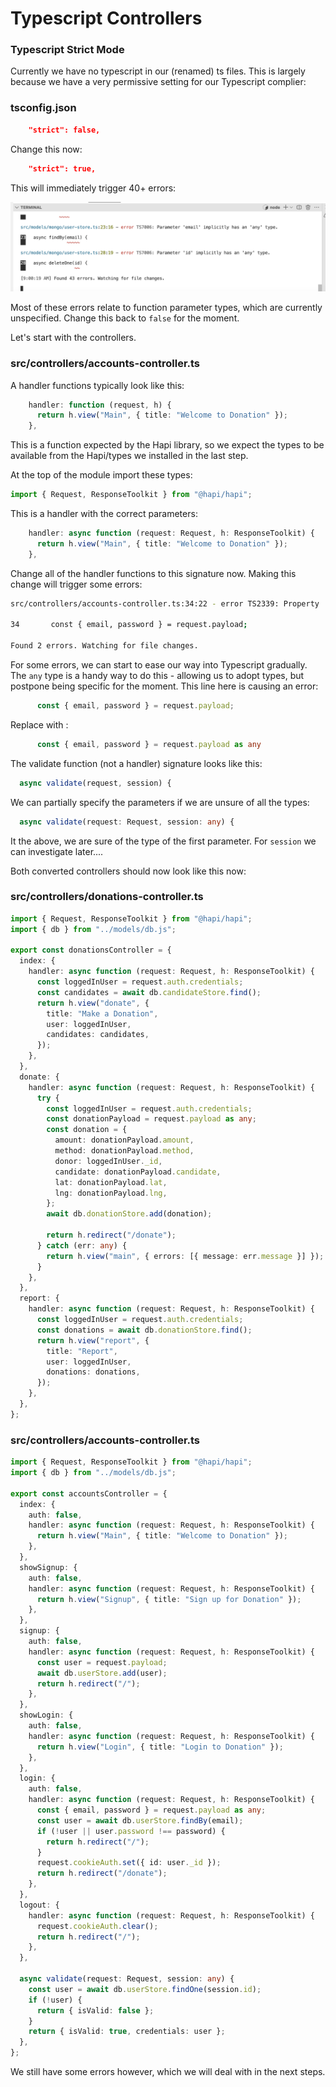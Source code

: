 # Typescript Controllers

### Typescript Strict Mode

Currently we have no typescript in our (renamed) ts files. This is largely because we have a very permissive setting for our Typescript complier:

### tsconfig.json

~~~json
    "strict": false,
~~~

Change this now:

~~~json
    "strict": true,
~~~

This will immediately trigger 40+ errors:

![](img/08.png)

Most of these errors relate to function parameter types, which are currently unspecified. Change this back to `false` for the moment. 

Let's start with the controllers.

### src/controllers/accounts-controller.ts

A handler functions typically look like this:

~~~typescript
    handler: function (request, h) {
      return h.view("Main", { title: "Welcome to Donation" });
    },
~~~

This is a function expected by the Hapi library, so we expect the types to be available from the Hapi/types we installed in the last step.

At the top of the module import these types:

~~~typescript
import { Request, ResponseToolkit } from "@hapi/hapi";
~~~

This is a handler with the correct parameters:

~~~typescript
    handler: async function (request: Request, h: ResponseToolkit) {
      return h.view("Main", { title: "Welcome to Donation" });
    },
~~~

Change all of the handler functions to this signature now. Making this change will trigger some errors:

~~~bash
src/controllers/accounts-controller.ts:34:22 - error TS2339: Property 'password' does not exist on type 'string | object | Readable | Buffer'.

34       const { email, password } = request.payload;

Found 2 errors. Watching for file changes.              
~~~

For some errors, we can start to ease our way into Typescript gradually. The `any` type is a handy way to do this - allowing us to adopt types, but postpone being specific for the moment. This line here is causing an error:

~~~typescript
      const { email, password } = request.payload;
~~~

Replace with :

~~~typescript
      const { email, password } = request.payload as any
~~~

The validate function (not a handler) signature looks like this:

~~~typescript
  async validate(request, session) {
~~~

We can partially specify the parameters if we are unsure of all the types:

~~~typescript
  async validate(request: Request, session: any) {
~~~

It the above, we are sure of the type of the first parameter. For `session` we can investigate later....

Both converted controllers should now look like this now:

### src/controllers/donations-controller.ts

~~~typescript
import { Request, ResponseToolkit } from "@hapi/hapi";
import { db } from "../models/db.js";

export const donationsController = {
  index: {
    handler: async function (request: Request, h: ResponseToolkit) {
      const loggedInUser = request.auth.credentials;
      const candidates = await db.candidateStore.find();
      return h.view("donate", {
        title: "Make a Donation",
        user: loggedInUser,
        candidates: candidates,
      });
    },
  },
  donate: {
    handler: async function (request: Request, h: ResponseToolkit) {
      try {
        const loggedInUser = request.auth.credentials;
        const donationPayload = request.payload as any;
        const donation = {
          amount: donationPayload.amount,
          method: donationPayload.method,
          donor: loggedInUser._id,
          candidate: donationPayload.candidate,
          lat: donationPayload.lat,
          lng: donationPayload.lng,
        };
        await db.donationStore.add(donation);

        return h.redirect("/donate");
      } catch (err: any) {
        return h.view("main", { errors: [{ message: err.message }] });
      }
    },
  },
  report: {
    handler: async function (request: Request, h: ResponseToolkit) {
      const loggedInUser = request.auth.credentials;
      const donations = await db.donationStore.find();
      return h.view("report", {
        title: "Report",
        user: loggedInUser,
        donations: donations,
      });
    },
  },
};

~~~

### src/controllers/accounts-controller.ts

~~~typescript
import { Request, ResponseToolkit } from "@hapi/hapi";
import { db } from "../models/db.js";

export const accountsController = {
  index: {
    auth: false,
    handler: async function (request: Request, h: ResponseToolkit) {
      return h.view("Main", { title: "Welcome to Donation" });
    },
  },
  showSignup: {
    auth: false,
    handler: async function (request: Request, h: ResponseToolkit) {
      return h.view("Signup", { title: "Sign up for Donation" });
    },
  },
  signup: {
    auth: false,
    handler: async function (request: Request, h: ResponseToolkit) {
      const user = request.payload;
      await db.userStore.add(user);
      return h.redirect("/");
    },
  },
  showLogin: {
    auth: false,
    handler: async function (request: Request, h: ResponseToolkit) {
      return h.view("Login", { title: "Login to Donation" });
    },
  },
  login: {
    auth: false,
    handler: async function (request: Request, h: ResponseToolkit) {
      const { email, password } = request.payload as any;
      const user = await db.userStore.findBy(email);
      if (!user || user.password !== password) {
        return h.redirect("/");
      }
      request.cookieAuth.set({ id: user._id });
      return h.redirect("/donate");
    },
  },
  logout: {
    handler: async function (request: Request, h: ResponseToolkit) {
      request.cookieAuth.clear();
      return h.redirect("/");
    },
  },

  async validate(request: Request, session: any) {
    const user = await db.userStore.findOne(session.id);
    if (!user) {
      return { isValid: false };
    }
    return { isValid: true, credentials: user };
  },
};
~~~

We still have some errors however, which we will deal with in the next steps.
